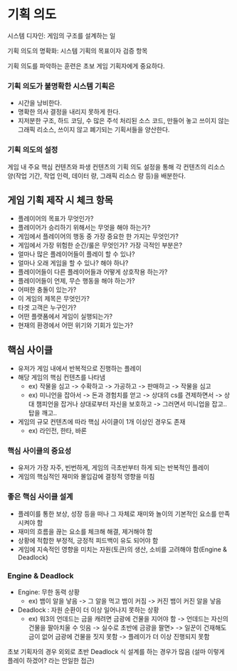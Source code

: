 # 기획 의도
시스템 디자인: 게임의 구조를 설계하는 일

기획 의도의 명확화: 시스템 기획의 목표이자 검증 항목

기획 의도를 파악하는 훈련은 초보 게임 기획자에게 중요하다.

### 기획 의도가 불명확한 시스템 기획은
- 시간을 낭비한다.
- 명확한 의사 결정을 내리지 못하게 한다.
- 지저분한 구조, 하드 코딩, 수 많은 주석 처리된 소스 코드, 만들어 놓고 쓰이지 않는 그래픽 리소스, 쓰이지 않고 폐기되는 기획서들을 양산한다.

### 기획 의도의 설정
게임 내 주요 핵심 컨텐츠와 파생 컨텐츠의 기획 의도 설정을 통해 각 컨텐츠의 리소스 양(작업 기간, 작업 인력, 데이터 량, 그래픽 리소스 량 등)을 배분한다.

## 게임 기획 제작 시 체크 항목
- 플레이어의 목표가 무엇인가?
- 플레이어가 승리하기 위해서는 무엇을 해야 하는가?
- 게임에서 플레이어의 행동 중 가장 중요한 한 가지는 무엇인가?
- 게임에서 가장 위험한 순간/룰은 무엇인가? 가장 극적인 부분은?
- 얼마나 많은 플레이어들이 플레이 할 수 있나?
- 얼마나 오래 게임을 할 수 있나? 해야 하나?
- 플레이어들이 다른 플레이어들과 어떻게 상호작용 하는가?
- 플레이어들이 언제, 무슨 행동을 해야 하는가?
- 어떠한 충돌이 있는가?
- 이 게임의 제목은 무엇인가?
- 타겟 고객은 누구인가?
- 어떤 플랫폼에서 게임이 실행되는가?
- 현재의 환경에서 어떤 위기와 기회가 있는가?

## 핵심 사이클
- 유저가 게임 내에서 반복적으로 진행하는 플레이
- 해당 게임의 핵심 컨텐츠를 나타냄
  - ex) 작물을 심고 -> 수확하고 -> 가공하고 -> 판매하고 -> 작물을 심고
  - ex) 미니언을 잡아서 -> 돈과 경험치를 얻고 -> 상대의 cs를 견제하면서 -> 상대 챔피언을 잡거나 상대로부터 자신을 보호하고 -> 그러면서 미니업을 잡고.. 탑을 깨고..
- 게임의 규모 컨텐츠에 따라 핵심 사이클이 1개 이상인 경우도 존재
  - ex) 라인전, 한타, 바론

### 핵심 사이클의 중요성
- 유저가 가장 자주, 빈번하게, 게임의 극초반부터 하게 되는 반복적인 플레이
- 게임의 핵심적인 재미와 몰입감에 결정적 영향을 미침

### 좋은 핵심 사이클 설계
- 플레이를 통한 보상, 성장 등을 떠나 그 자체로 재미와 놀이의 기본적인 요소를 만족시켜야 함
- 재미의 흐름을 끊는 요소를 체크해 해결, 제거해야 함
- 상황에 적합한 부정적, 긍정적 피드백이 유도 되어야 함
- 게임에 지속적인 영향을 미치는 자원(토큰)의 생산, 소비를 고려해야 함(Engine & Deadlock)

### Engine & Deadlock
- Engine: 무한 동력 상황
  - ex) 뱀이 알을 낳음 -> 그 알을 먹고 뱀이 커짐 -> 커진 뱀이 커진 알을 낳음
- Deadlock : 자원 순환이 더 이상 일어나지 못하는 상황
  - ex) 워3의 언데드는 금을 캐려면 금광에 건물을 지어야 함 -> 언데드는 자신의 건물을 팔아치울 수 잇음 -> 실수로 초반에 금광을 팔면> -> 일꾼이 건재해도 금이 없어 금광에 건물을 짓지 못함 -> 플레이가 더 이상 진행되지 못함
  
초보 기획자의 경우 외외로 초반 Deadlock 식 설계를 하는 경우가 많음 (설마 이렇게 플레이 하겠어? 라는 안일한 접근) 
